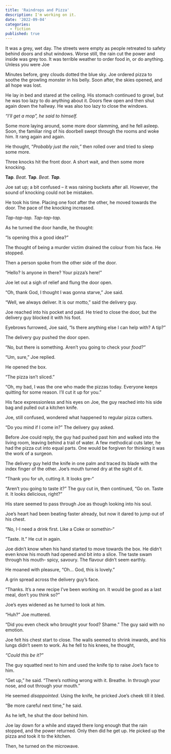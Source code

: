 ```yaml
---
title: 'Raindrops and Pizza'
description: I'm working on it.
date: '2022-09-04'
categories:
  - fiction
published: true
---
```


It was a grey, wet day. The streets were empty as people retreated to safety behind doors and shut windows. Worse still, the rain cut the power and inside was grey too. It was terrible weather to order food in, or do anything. Unless you were Joe

Minutes before, grey clouds dotted the blue sky. Joe ordered pizza to soothe the growling monster in his belly. Soon after, the skies opened, and all hope was lost.

He lay in bed and stared at the ceiling. His stomach continued to growl, but he was too lazy to do anything about it. Doors flew open and then shut again down the hallway. He was also too lazy to close the windows.

_“I’ll get a mop”, he said to himself._

Some more laying around, some more door slamming, and he fell asleep. Soon, the familiar ring of his doorbell swept through the rooms and woke him. It rang again and again. 

He thought, “_Probably_ _just_ _the rain,”_ then rolled over and tried to sleep some more.

Three knocks hit the front door. A short wait, and then some more knocking. 

**Tap**. *Beat.* **Tap**. *Beat.* **_Tap_**_._

Joe sat up; a bit confused – it was raining buckets after all. However, the sound of knocking could not be mistaken.

He took his time. Placing one foot after the other, he moved towards the door. The pace of the knocking increased.

_Tap-tap-tap. Tap-tap-tap._

As he turned the door handle, he thought:

“Is opening this a good idea?” 

The thought of being a murder victim drained the colour from his face. He stopped. 

Then a person spoke from the other side of the door.

“Hello? Is anyone in there? Your pizza’s here!”

Joe let out a sigh of relief and flung the door open.

“Oh, thank God, I thought I was gonna starve,” Joe said.

“Well, we always deliver. It is our motto,” said the delivery guy.

Joe reached into his pocket and paid. He tried to close the door, but the delivery guy blocked it with his foot.

Eyebrows furrowed, Joe said, “Is there anything else I can help with? A tip?”

The delivery guy pushed the door open. 

“No, but there is something. Aren’t you going to check your *food?”*

“Um, sure,” Joe replied.

He opened the box.

“The pizza isn’t sliced.”

“Oh, my bad, I was the one who made the pizzas today. Everyone keeps quitting for some reason. I’ll cut it up for you.”

His face expressionless and his eyes on Joe, the guy reached into his side bag and pulled out a kitchen knife. 

Joe, still confused, wondered what happened to regular pizza cutters.

“Do you mind if I come in?” The delivery guy asked.

Before Joe could reply, the guy had pushed past him and walked into the living room, leaving behind a trail of water. A few methodical cuts later, he had the pizza cut into equal parts. One would be forgiven for thinking it was the work of a surgeon.

The delivery guy held the knife in one palm and traced its blade with the index finger of the other. Joe’s mouth turned dry at the sight of it.

“Thank you for uh, cutting it. It looks gre-“

“Aren’t you going to taste it?” The guy cut in, then continued, “Go on. Taste it. It looks delicious, right?”

His stare seemed to pass through Joe as though looking into his soul.

Joe’s heart had been beating faster already, but now it dared to jump out of his chest.

“No, I-I need a drink first. Like a Coke or somethin-“

“Taste. It.” He cut in again.

Joe didn’t know when his hand started to move towards the box. He didn’t even know his mouth had opened and bit into a slice. The taste swam through his mouth- spicy, savoury. The flavour didn’t seem earthly.

He moaned with pleasure, “Oh… God, this is lovely.”

A grin spread across the delivery guy’s face.

“Thanks. It’s a new recipe I’ve been working on. It would be good as a last meal, don’t you think so?”

Joe’s eyes widened as he turned to look at him.

“Huh?” Joe muttered.

“Did you even check who brought your food? Shame.” The guy said with no emotion.

Joe felt his chest start to close. The walls seemed to shrink inwards, and his lungs didn’t seem to work. As he fell to his knees, he thought,

_“Could this be it?”_

The guy squatted next to him and used the knife tip to raise Joe’s face to him.

“Get up,” he said. “There’s nothing wrong with it. Breathe. In through your nose, and out through your mouth.”

He seemed _disappointed_. Using the knife, he pricked Joe’s cheek till it bled.

“Be more careful next time,” he said.

As he left, he shut the door behind him.

Joe lay down for a while and stayed there long enough that the rain stopped, and the power returned. Only then did he get up. He picked up the pizza and took it to the kitchen.

Then, he turned on the microwave.
